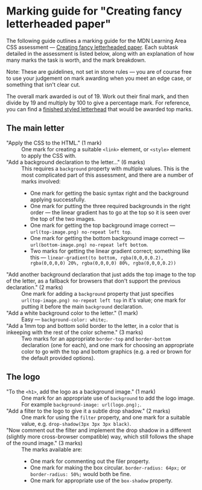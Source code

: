 # Marking guide for "Creating fancy letterheaded paper"
The following guide outlines a marking guide for the MDN Learning Area CSS assessment — [Creating fancy letterheaded paper](https://developer.mozilla.org/en-US/Learn/CSS/Styling_boxes/Creating_fancy_letterheaded_paper). Each subtask detailed in the assessment is listed below, along with an explanation of how many marks the task is worth, and the mark breakdown.

Note: These are guidelines, not set in stone rules — you are of course free to use your judgement on mark awarding when you meet an edge case, or something that isn't clear cut.

The overall mark awarded is out of 19. Work out their final mark, and then divide by 19 and multiply by 100 to give a percentage mark. For reference, you can find a [finished styled letterhead](index.html) that would be awarded top marks.

## The main letter

<dl>
<dt>"Apply the CSS to the HTML." (1 mark)</dt>
<dd>One mark for creating a suitable <code>&ltlink&gt;</code> element, or <code>&lt;style&gt;</code> element to apply the CSS with.</dd>
<dt>"Add a background declaration to the letter..." (6 marks)</dt>
<dd>This requires a <code>background</code> property with multiple values. This is the most complicated part of this assessment, and there are a number of marks involved:
  <ul>
    <li>One mark for getting the basic syntax right and the background applying successfully.</li>
    <li>One mark for putting the three required backgrounds in the right order — the linear gradient has to go at the top so it is seen over the top of the two images.</li>
    <li>One mark for getting the top background image correct — <code>url(top-image.png) no-repeat left top</code>.</li>
    <li>One mark for getting the bottom background image correct — <code>url(bottom-image.png) no-repeat left bottom</code>.</li>
    <li>Two marks for getting the linear gradient correct; something like this —  <code>linear-gradient(to bottom, rgba(0,0,0,0.2), rgba(0,0,0,0) 20%, rgba(0,0,0,0) 80%, rgba(0,0,0,0.2))</code></li>
  </ul>
</dd>
<dt>"Add another background declaration that just adds the top image to the top of the letter, as a fallback for browsers that don't support the previous declaration." (2 marks)</dt>
<dd>One mark for adding a <code>background</code> property that just specifies <code>url(top-image.png) no-repeat left top</code> in it's value; one mark for putting it before the main <code>background</code> declaration.</dd>
<dt>"Add a white background color to the letter." (1 mark)</dt>
<dd>Easy — <code>background-color: white;</code>.</dd>
<dt>"Add a 1mm top and bottom solid border to the letter, in a color that is inkeeping with the rest of the color scheme." (3 marks)</dt>
<dd>Two marks for an appropriate <code>border-top</code> and <code>border-bottom</code> declaration (one for each), and one mark for choosing an appropriate color to go with the top and bottom graphics (e.g. a red or brown for the default provided options).</dd>
</dl>

## The logo

<dl>
<dt>"To the <code>&lt;h1&gt;</code>, add the logo as a background image." (1 mark)</dt>
<dd>One mark for an appropriate use of <code>background</code> to add the logo image. For example <code>background-image: url(logo.png);</code>.</dd>
<dt>"Add a filter to the logo to give it a subtle drop shadow." (2 marks)</dt>
<dd>One mark for using the <code>filter</code> property, and one mark for a suitable value, e.g. <code>drop-shadow(3px 3px 3px black)</code>.</dd>
<dt>"Now comment out the filter and implement the drop shadow in a different (slightly more cross-browser compatible) way, which still follows the shape of the round image." (3 marks)</dt>
<dd>The marks available are:
  <ul>
    <li>One mark for commenting out the filer property.</li>
    <li>One mark for making the box circular. <code>border-radius: 64px;</code> or <code>border-radius: 50%;</code> would both be fine.</li>
    <li>One mark for appropriate use of the <code>box-shadow</code> property.</li>
  </ul>
</dd>


</dl>

